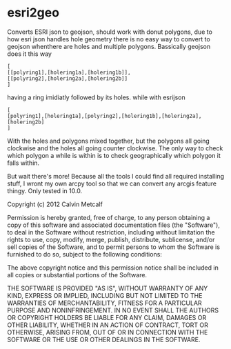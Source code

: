 esri2geo
========

Converts ESRI json to geojson, should work with donut polygons, due to how esri json handles hole geometry there is no easy way to convert to geojson whenthere are
holes and multiple polygons. Bassically geojson does it this way

    [
    [[polyring1],[holering1a],[holering1b]],
    [[polyring2],[holering2a],[holering2b]]
    ]

having a ring imidiatly followed by its holes. while with esrijson

    [
    [polyring1],[holering1a],[polyring2],[holering1b],[holering2a],[holering2b]
    ]
    
With the holes and polygons mixed together, but the polygons all going clockwise and the holes all going counter clockwise. The only way to check which polygon
a while is within is to check geographically which polygon it falls within. 

But wait there's more! Because all the tools I could find all required installing stuff, I wront my own arcpy tool so that we can convert any arcgis feature thingy.  Only tested in 10.0.

Copyright (c) 2012 Calvin Metcalf

Permission is hereby granted, free of charge, to any person obtaining a copy of this software and associated documentation files (the "Software"), to deal in the Software without restriction, including without limitation the rights to use, copy, modify, merge, publish, distribute, sublicense, and/or sell copies of the Software, and to permit persons to whom the Software is furnished to do so, subject to the following conditions:

The above copyright notice and this permission notice shall be included in all copies or substantial portions of the Software.

THE SOFTWARE IS PROVIDED "AS IS", WITHOUT WARRANTY OF ANY KIND, EXPRESS OR IMPLIED, INCLUDING BUT NOT LIMITED TO THE WARRANTIES OF MERCHANTABILITY, FITNESS FOR A PARTICULAR PURPOSE AND NONINFRINGEMENT. IN NO EVENT SHALL THE AUTHORS OR COPYRIGHT HOLDERS BE LIABLE FOR ANY CLAIM, DAMAGES OR OTHER LIABILITY, WHETHER IN AN ACTION OF CONTRACT, TORT OR OTHERWISE, ARISING FROM, OUT OF OR IN CONNECTION WITH THE SOFTWARE OR THE USE OR OTHER DEALINGS IN THE SOFTWARE.